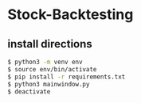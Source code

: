 # Stock-Backtesting

## install directions

```sh
$ python3 -m venv env
$ source env/bin/activate
$ pip install -r requirements.txt
$ python3 mainwindow.py
$ deactivate
```